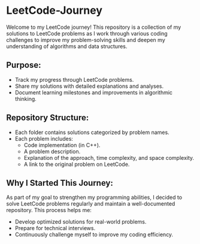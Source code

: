 # LeetCode-Journey
Welcome to my LeetCode journey! This repository is a collection of my solutions to LeetCode problems as I work through various coding challenges to improve my problem-solving skills and deepen my understanding of algorithms and data structures.

## Purpose:
- Track my progress through LeetCode problems.
- Share my solutions with detailed explanations and analyses.
- Document learning milestones and improvements in algorithmic thinking.

## Repository Structure:
- Each folder contains solutions categorized by problem names.
- Each problem includes:
  - Code implementation (in C++).
  - A problem description.
  - Explanation of the approach, time complexity, and space complexity.
  - A link to the original problem on LeetCode.

## Why I Started This Journey:
As part of my goal to strengthen my programming abilities, I decided to solve LeetCode problems regularly and maintain a well-documented repository. This process helps me:
- Develop optimized solutions for real-world problems.
- Prepare for technical interviews.
- Continuously challenge myself to improve my coding efficiency.
